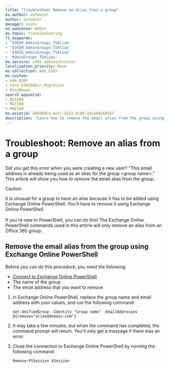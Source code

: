 ```yaml
---
title: "Troubleshoot Remove an alias from a group"
ms.author: anfowler
author: anfowler
manager: scotv
ms.audience: Admin
ms.topic: troubleshooting
f1_keywords:
- 'O365P_AdminGroups_TSAlias'
- 'O365M_AdminGroups_TSAlias'
- 'O365E_AdminGroups_TSAlias'
- 'AdminGroups_TSAlias'
ms.service: o365-administration
localization_priority: None
ms.collection: Adm_O365
ms.custom:
- Adm_O365
- Core_O365Admin_Migration
- MiniMaven
search.appverid:
- BCS160
- MET150
- MOE150
ms.assetid: d96989c4-6efc-4523-9c89-44ce06e601bf
description: "Learn how to remove the email alias from the group using Exchange Online PowerShell."
---
```


# Troubleshoot: Remove an alias from a group

Did you get this error when you were creating a new user? "This email address is already being used as an alias for the group \<group name>." This article will show you how to remove the email alias from the group.
  
> [!CAUTION]
> It is unusual for a group to have an alias because it has to be added using Exchange Online PowerShell. You'll have to remove it using Exchange Online PowerShell. <br><br>If you're new to PowerShell, you can do this! The Exchange Online PowerShell commands used in this article will only remove an alias from an Office 365 group. 
  
## Remove the email alias from the group using Exchange Online PowerShell

Before you can do this procedure, you need the following:
  
- [Connect to Exchange Online PowerShell](https://go.microsoft.com/fwlink/p/?linkid=396554 )  
- The name of the group   
- The email address that you want to remove
    
1. In Exchange Online PowerShell, replace the group name and email address with your values, and run the following command: 
    
   ```
   Set-UnifiedGroup -Identity "Group name" -EmailAddresses @{remove="alias@domain.com"}
   ```

2. It may take a few minutes, but when the command has completed, the command prompt will return. You'll only get a message if there was an error.
    
3. Close the connection to Exchange Online PowerShell by running the following command:
     
   ```
   Remove-PSSession $Session
   ```



